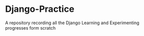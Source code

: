 # Django-Practice
A repository recording all the Django Learning and Experimenting progresses form scratch
